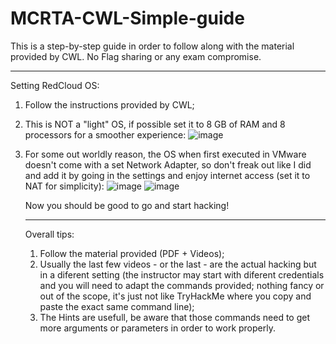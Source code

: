 # MCRTA-CWL-Simple-guide
This is a step-by-step guide in order to follow along with the material provided by CWL. No Flag sharing or any exam compromise.


----
Setting RedCloud OS:

1. Follow the instructions provided by CWL;
2. This is NOT a "light" OS, if possible set it to 8 GB of RAM and 8 processors for a smoother experience:
   ![image](https://github.com/user-attachments/assets/f923dd86-50c9-4207-a6e5-5de49e3656fe)
3. For some out worldly reason, the OS when first executed in VMware doesn't come with a set Network Adapter, so don't freak out like I did and add it by going in the settings and enjoy internet access (set it to NAT for simplicity):
   ![image](https://github.com/user-attachments/assets/eead0eb2-c323-40b1-ab77-0a169e8ffe7d)
   ![image](https://github.com/user-attachments/assets/102d99db-2749-44ee-b62b-b8fd647104c4)

   Now you should be good to go and start hacking!

   -----
   Overall tips:
   1. Follow the material provided (PDF + Videos);
   2. Usually the last few videos - or the last - are the actual hacking but in a diferent setting (the instructor may start with diferent credentials and you will need to adapt the commands provided; nothing fancy or out of the scope, it's just not like TryHackMe where you copy and paste the exact same command line);
   3. The Hints are usefull, be aware that those commands need to get more arguments or parameters in order to work properly.

